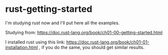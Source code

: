 # rust-getting-started
I'm studying rust now and I'll put here all the examples.

Studying from: https://doc.rust-lang.org/book/ch01-00-getting-started.html

I installed rust using this link: 
https://doc.rust-lang.org/book/ch01-01-installation.html , if you do the same, 
you should get similar results.
